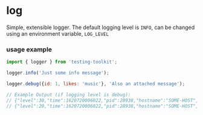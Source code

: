 # log

Simple, extensible logger.
The default logging level is `INFO`, can be changed using an environment variable, `LOG_LEVEL`

### usage example

```js
import { logger } from 'testing-toolkit';

logger.info('Just some info message');

logger.debug({id: 1, likes: 'music'}, 'Also an attached message');

// Example Output (if logging level is debug): 
// {"level":30,"time":1620720006022,"pid":28938,"hostname":"SOME-HOST","msg":"Just some info message"}
// {"level":20,"time":1620720006022,"pid":28938,"hostname":"SOME-HOST","id":1,"likes":"music","msg":"Also an attached message"}
```